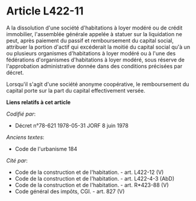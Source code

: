 # Article L422-11

A la dissolution d'une société d'habitations à loyer modéré ou de crédit immobilier, l'assemblée générale appelée à statuer
sur la liquidation ne peut, après paiement du passif et remboursement du capital social, attribuer la portion d'actif qui
excéderait la moitié du capital social qu'à un ou plusieurs organismes d'habitations à loyer modéré ou à l'une des
fédérations d'organismes d'habitations à loyer modéré, sous réserve de l'approbation administrative donnée dans des
conditions précisées par décret.

Lorsqu'il s'agit d'une société anonyme coopérative, le remboursement du capital porte sur la part du capital effectivement
versée.

**Liens relatifs à cet article**

_Codifié par_:

  - Décret n°78-621 1978-05-31 JORF 8 juin 1978

_Anciens textes_:

  - Code de l'urbanisme 184

_Cité par_:

  - Code de la construction et de l'habitation. - art. L422-12 (V)
  - Code de la construction et de l'habitation. - art. L422-4-3 (AbD)
  - Code de la construction et de l'habitation. - art. R*423-88 (V)
  - Code général des impôts, CGI. - art. 827 (V)
